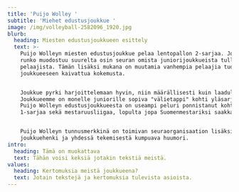 ```yaml
---
title: 'Puijo Wolley '
subtitle: 'Miehet edustusjoukkue '
image: /img/volleyball-2582096_1920.jpg
blurb:
  heading: Miesten edustusjoukkueen esittely
  text: >-
    Puijo Wolleyn miesten edustusjoukkue pelaa lentopallon 2-sarjaa. Joukkueen
    runko muodostuu suurelta osin seuran omista juniorijoukkueista tulleista
    pelaajista. Tämän lisäksi mukana on muutamia vanhempia pelaajia tuomassa
    joukkueeseen kaivattua kokemusta. 


    Joukkue pyrki harjoittelemaan hyvin, niin määrällisesti kuin laadullisesti.
    Joukkueemme on monelle juniorille sopiva "välietappi" kohti yläsarjatasoja.
    Puijo Wolleyn edustusjoukkueesta on useampi peluri ponnistanut kohti
    1-sarjaa sekä mestaruusliigaa, lopulta jopa Suomenmestariksi saakka.


    Puijo Wolleyn tunnusmerkkinä on toimivan seuraorganisaation lisäksi hyvä
    joukkuehenki ja yhdessä tekemisestä kumpuava huumori.
intro:
  heading: Tämä on muokattava
  text: Tähän voisi keksiä jotakin tekstiä meistä.
values:
  heading: Kertomuksia meistä joukkueena?
  text: Jotain tekstejä ja kertomuksia tulevista asioista.
---
```


